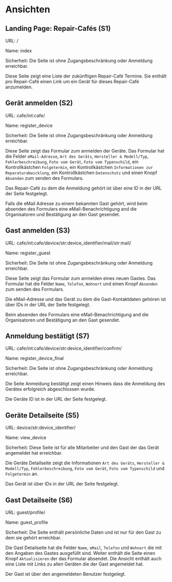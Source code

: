 # Ansichten

## Landing Page: Repair-Cafés (S1)

URL: /

Name: index

Sicherheit: Die Seite ist ohne Zugangsbeschränkung oder Anmeldung erreichbar.

Diese Seite zeigt eine Liste der zukünftigen Repair-Café Termine. 
Sie enthält pro Repair-Café einen Link um ein Gerät für dieses Repair-Café anzumelden.

## Gerät anmelden (S2)

URL: cafe/int:cafe/

Name: register_device

Sicherheit: Die Seite ist ohne Zugangsbeschränkung oder Anmeldung erreichbar.

Diese Seite zeigt das Formular zum anmelden der Geräte.
Das Formular hat die Felder `eMail-Adresse`, `Art des Geräts`, `Hersteller & Modell/Typ`, `Fehlerbeschreibung`, `Foto vom Gerät`, `Foto vom Typenschild`, ein Kontrollkästchen `Folgetermin`, ein Kontrollkästchen `Informationen zur Reparaturabwicklung`, ein Kontrollkästchen `Datenschutz` und einen Knopf `Absenden` zum senden des Formulars.

Das Repair-Café zu dem die Anmeldung gehört ist über eine ID in der URL der Seite festgelegt.

Falls die eMail Adresse zu einem bekannten Gast gehört, wird beim absenden des Formulars eine eMail-Benachrichtigung and die Organisatoren und  Bestätigung an den Gast gesendet.

## Gast anmelden (S3)

URL: cafe/int:cafe/device/str:device_identifier/mail/str:mail/

Name: register_guest

Sicherheit: Die Seite ist ohne Zugangsbeschränkung oder Anmeldung erreichbar.

Diese Seite zeigt das Formular zum anmelden eines neuen Gastes.
Das Formular hat die Felder `Name`, `Telefon`, `Wohnort` und einen Knopf `Absenden` zum senden des Formulars.

Die eMail-Adresse und das Gerät zu dem die Gast-Kontaktdaten gehören ist über IDs in der URL der Seite festgelegt.

Beim absenden des Formulars eine eMail-Benachrichtigung and die Organisatoren und  Bestätigung an den Gast gesendet.

## Anmeldung bestätigt (S7)

URL: cafe/int:cafe/device/str:device_identifier/confirm/

Name: register_device_final

Sicherheit: Die Seite ist ohne Zugangsbeschränkung oder Anmeldung erreichbar.

Die Seite Anmeldung bestätigt zeigt einen Hinweis dass die Anmeldung des Gerätes erfolgreich abgeschlossen wurde.

Die Geräte ID ist in der URL der Seite festgelegt.

## Geräte Detailseite (S5)

URL: device/str:device_identifier/

Name: view_device

Sicherheit: Diese Seite ist für alle Mitarbeiter und den Gast der das Gerät angemeldet hat erreichbar.

Die Geräte Detailseite zeigt die Informationen `Art des Geräts`, `Hersteller & Modell/Typ`, `Fehlerbeschreibung`, `Foto vom Gerät`, `Foto vom Typenschild` und `Folgetermin` an.

Das Gerät ist über IDs in der URL der Seite festgelegt.

## Gast Detailseite (S6)

URL: guest/profile/

Name: guest_profile

Sicherheit: Die Seite enthält persönliche Daten und ist nur für den Gast zu dem sie gehört erreichbar.

Die Gast Detailseite hat die Felder `Name`, `eMail`, `Telefon` und `Wohnort` die mit den Angaben des Gastes ausgefüllt sind.
Weiter enthält die Seite einen Knopf `Aktualisieren` der das Formular absendet.
Die Ansicht enthält auch eine Liste mit Links zu allen Geräten die der Gast angemeldet hat.

Der Gast ist über den angemeldeten Benutzer festgelegt.
